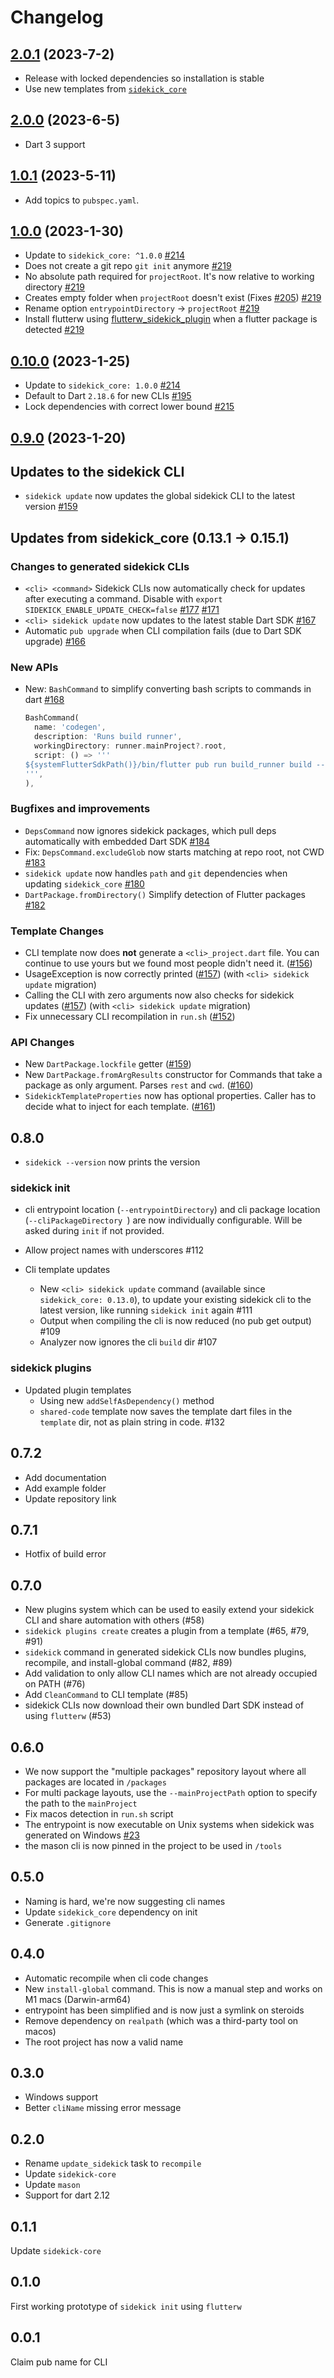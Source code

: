 # Changelog

## [2.0.1](https://github.com/phntmxyz/sidekick/compare/sidekick-v2.0.0..sidekick-v2.0.1) (2023-7-2)

- Release with locked dependencies so installation is stable
- Use new templates from [`sidekick_core`](https://github.com/phntmxyz/sidekick/commit/854b943d5f42bbfbfa6426a7a9ebde02311c4a2a)

## [2.0.0](https://github.com/phntmxyz/sidekick/compare/sidekick-v1.0.1..sidekick-v2.0.0) (2023-6-5)

- Dart 3 support

## [1.0.1](https://github.com/phntmxyz/sidekick/compare/sidekick-v1.0.0..sidekick-v1.0.1) (2023-5-11)

- Add topics to `pubspec.yaml`.

## [1.0.0](https://github.com/phntmxyz/sidekick/compare/sidekick-v0.10.0..sidekick-v1.0.0) (2023-1-30)

- Update to `sidekick_core: ^1.0.0` [#214](https://github.com/phntmxyz/sidekick/pull/214)
- Does not create a git repo `git init` anymore [#219](https://github.com/phntmxyz/sidekick/pull/219)
- No absolute path required for `projectRoot`. It's now relative to working directory [#219](https://github.com/phntmxyz/sidekick/pull/219)
- Creates empty folder when `projectRoot` doesn't exist (Fixes [#205](https://github.com/phntmxyz/sidekick/issues/205)) [#219](https://github.com/phntmxyz/sidekick/pull/219)
- Rename option `entrypointDirectory` -> `projectRoot` [#219](https://github.com/phntmxyz/sidekick/pull/219)
- Install flutterw using [flutterw_sidekick_plugin](https://github.com/passsy/flutterw_sidekick_plugin) when a flutter package is detected [#219](https://github.com/phntmxyz/sidekick/pull/219)

## [0.10.0](https://github.com/phntmxyz/sidekick/compare/sidekick-v0.9.0..sidekick-v0.10.0) (2023-1-25)

- Update to `sidekick_core: 1.0.0` [#214](https://github.com/phntmxyz/sidekick/pull/214)
- Default to Dart `2.18.6` for new CLIs [#195](https://github.com/phntmxyz/sidekick/pull/195)
- Lock dependencies with correct lower bound [#215](https://github.com/phntmxyz/sidekick/pull/215)

## [0.9.0](https://github.com/phntmxyz/sidekick/compare/sidekick-v0.8.0..sidekick-v0.9.0) (2023-1-20)

## Updates to the sidekick CLI

- `sidekick update` now updates the global sidekick CLI to the latest version [#159](https://github.com/phntmxyz/sidekick/pull/159)

## Updates from sidekick_core (0.13.1 -> 0.15.1)

### Changes to generated sidekick CLIs

- `<cli> <command>` Sidekick CLIs now automatically check for updates after executing a command. Disable with `export SIDEKICK_ENABLE_UPDATE_CHECK=false` [#177](https://github.com/phntmxyz/sidekick/pull/177) [#171](https://github.com/phntmxyz/sidekick/pull/171)
- `<cli> sidekick update` now updates to the latest stable Dart SDK [#167](https://github.com/phntmxyz/sidekick/pull/167)
- Automatic `pub upgrade` when CLI compilation fails (due to Dart SDK upgrade) [#166](https://github.com/phntmxyz/sidekick/pull/166)

### New APIs

- New: `BashCommand` to simplify converting bash scripts to commands in dart [#168](https://github.com/phntmxyz/sidekick/pull/168)

    ```dart
    BashCommand(
      name: 'codegen',
      description: 'Runs build runner',
      workingDirectory: runner.mainProject?.root,
      script: () => '''
    ${systemFlutterSdkPath()}/bin/flutter pub run build_runner build --delete-conflicting-outputs
    ''',
    ),
    ```

### Bugfixes and improvements

- `DepsCommand` now ignores sidekick packages, which pull deps automatically with embedded Dart SDK [#184](https://github.com/phntmxyz/sidekick/pull/184)
- Fix: `DepsCommand.excludeGlob` now starts matching at repo root, not CWD [#183](https://github.com/phntmxyz/sidekick/pull/183)
- `sidekick update` now handles `path` and `git` dependencies when updating `sidekick_core` [#180](https://github.com/phntmxyz/sidekick/pull/180)
- `DartPackage.fromDirectory()` Simplify detection of Flutter packages [#182](https://github.com/phntmxyz/sidekick/pull/182)

### Template Changes

- CLI template now does **not** generate a `<cli>_project.dart` file. You can continue to use yours but we found most people didn't need it. ([#156](https://github.com/phntmxyz/sidekick/pull/156))
- UsageException is now correctly printed ([#157](https://github.com/phntmxyz/sidekick/pull/157)) (with `<cli> sidekick update` migration)
- Calling the CLI with zero arguments now also checks for sidekick updates ([#157](https://github.com/phntmxyz/sidekick/pull/157)) (with `<cli> sidekick update` migration)
- Fix unnecessary CLI recompilation in `run.sh` ([#152](https://github.com/phntmxyz/sidekick/pull/152))

### API Changes

- New `DartPackage.lockfile` getter ([#159](https://github.com/phntmxyz/sidekick/pull/159))
- New `DartPackage.fromArgResults` constructor for Commands that take a package as only argument. Parses `rest` and `cwd`. ([#160](https://github.com/phntmxyz/sidekick/pull/160))
- `SidekickTemplateProperties` now has optional properties. Caller has to decide what to inject for each template. ([#161](https://github.com/phntmxyz/sidekick/pull/161))

## 0.8.0
- `sidekick --version` now prints the version

### sidekick init
- cli entrypoint location (`--entrypointDirectory`) and cli package location (`--cliPackageDirectory `) are now individually configurable. Will be asked during `init` if not provided.
- Allow project names with underscores #112

- Cli template updates
  - New `<cli> sidekick update` command (available since `sidekick_core: 0.13.0`), to update your existing sidekick cli to the latest version, like running `sidekick init` again #111
  - Output when compiling the cli is now reduced (no pub get output) #109
  - Analyzer now ignores the cli `build` dir #107

### sidekick plugins
- Updated plugin templates
  - Using new `addSelfAsDependency()` method
  - `shared-code` template now saves the template dart files in the `template` dir, not as plain string in code. #132

## 0.7.2

- Add documentation
- Add example folder
- Update repository link

## 0.7.1

- Hotfix of build error

## 0.7.0

- New plugins system which can be used to easily extend your sidekick CLI and share automation with others (#58)
- `sidekick plugins create` creates a plugin from a template (#65, #79, #91)
- `sidekick` command in generated sidekick CLIs now bundles plugins, recompile, and install-global command (#82, #89)
- Add validation to only allow CLI names which are not already occupied on PATH (#76)
- Add `CleanCommand` to CLI template (#85)
- sidekick CLIs now download their own bundled Dart SDK instead of using `flutterw` (#53)

## 0.6.0

- We now support the "multiple packages" repository layout where all packages are located in `/packages`
- For multi package layouts, use the `--mainProjectPath` option to specify the path to the `mainProject`
- Fix macos detection in `run.sh` script
- The entrypoint is now executable on Unix systems when sidekick was generated on Windows [#23](https://github.com/phntmxyz/sidekick/pull/23)
- the mason cli is now pinned in the project to be used in `/tools`

## 0.5.0

- Naming is hard, we're now suggesting cli names
- Update `sidekick_core` dependency on init
- Generate `.gitignore`

## 0.4.0

- Automatic recompile when cli code changes
- New `install-global` command. This is now a manual step and works on M1 macs (Darwin-arm64)
- entrypoint has been simplified and is now just a symlink on steroids
- Remove dependency on `realpath` (which was a third-party tool on macos)
- The root project has now a valid name

## 0.3.0

- Windows support
- Better `cliName` missing error message

## 0.2.0

- Rename `update_sidekick` task to `recompile`
- Update `sidekick-core`
- Update `mason`
- Support for dart 2.12

## 0.1.1

Update `sidekick-core`

## 0.1.0

First working prototype of `sidekick init` using `flutterw`

## 0.0.1

Claim pub name for CLI
